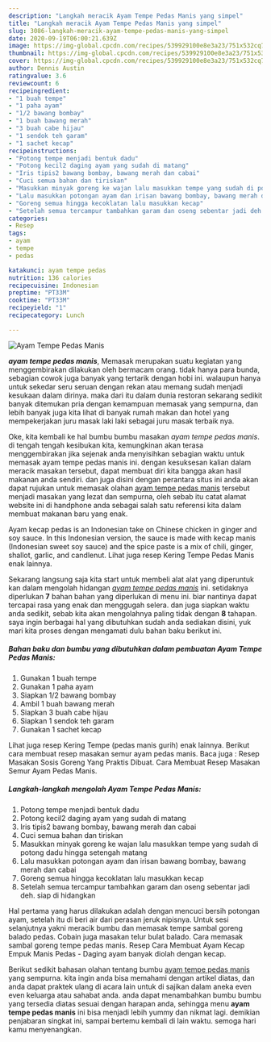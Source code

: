 ```yaml
---
description: "Langkah meracik Ayam Tempe Pedas Manis yang simpel"
title: "Langkah meracik Ayam Tempe Pedas Manis yang simpel"
slug: 3086-langkah-meracik-ayam-tempe-pedas-manis-yang-simpel
date: 2020-09-19T06:00:21.639Z
image: https://img-global.cpcdn.com/recipes/539929100e8e3a23/751x532cq70/ayam-tempe-pedas-manis-foto-resep-utama.jpg
thumbnail: https://img-global.cpcdn.com/recipes/539929100e8e3a23/751x532cq70/ayam-tempe-pedas-manis-foto-resep-utama.jpg
cover: https://img-global.cpcdn.com/recipes/539929100e8e3a23/751x532cq70/ayam-tempe-pedas-manis-foto-resep-utama.jpg
author: Dennis Austin
ratingvalue: 3.6
reviewcount: 6
recipeingredient:
- "1 buah tempe"
- "1 paha ayam"
- "1/2 bawang bombay"
- "1 buah bawang merah"
- "3 buah cabe hijau"
- "1 sendok teh garam"
- "1 sachet kecap"
recipeinstructions:
- "Potong tempe menjadi bentuk dadu"
- "Potong kecil2 daging ayam yang sudah di matang"
- "Iris tipis2 bawang bombay, bawang merah dan cabai"
- "Cuci semua bahan dan tiriskan"
- "Masukkan minyak goreng ke wajan lalu masukkan tempe yang sudah di potong dadu hingga setengah matang"
- "Lalu masukkan potongan ayam dan irisan bawang bombay, bawang merah dan cabai"
- "Goreng semua hingga kecoklatan lalu masukkan kecap"
- "Setelah semua tercampur tambahkan garam dan oseng sebentar jadi deh. siap di hidangkan"
categories:
- Resep
tags:
- ayam
- tempe
- pedas

katakunci: ayam tempe pedas 
nutrition: 136 calories
recipecuisine: Indonesian
preptime: "PT33M"
cooktime: "PT33M"
recipeyield: "1"
recipecategory: Lunch

---
```



![Ayam Tempe Pedas Manis](https://img-global.cpcdn.com/recipes/539929100e8e3a23/751x532cq70/ayam-tempe-pedas-manis-foto-resep-utama.jpg)

<b><i>ayam tempe pedas manis</i></b>, Memasak merupakan suatu kegiatan yang menggembirakan dilakukan oleh bermacam orang. tidak hanya para bunda, sebagian cowok juga banyak yang tertarik dengan hobi ini. walaupun hanya untuk sekedar seru seruan dengan rekan atau memang sudah menjadi kesukaan dalam dirinya. maka dari itu dalam dunia restoran sekarang sedikit banyak ditemukan pria dengan kemampuan memasak yang sempurna, dan lebih banyak juga kita lihat di banyak rumah makan dan hotel yang mempekerjakan juru masak laki laki sebagai juru masak terbaik nya.

Oke, kita kembali ke hal bumbu bumbu masakan <i>ayam tempe pedas manis</i>. di tengah tengah kesibukan kita, kemungkinan akan terasa menggembirakan jika sejenak anda menyisihkan sebagian waktu untuk memasak ayam tempe pedas manis ini. dengan kesuksesan kalian dalam meracik masakan tersebut, dapat membuat diri kita bangga akan hasil makanan anda sendiri. dan juga disini dengan perantara situs ini anda akan dapat rujukan untuk memasak olahan <u>ayam tempe pedas manis</u> tersebut menjadi masakan yang lezat dan sempurna, oleh sebab itu catat alamat website ini di handphone anda sebagai salah satu referensi kita dalam membuat makanan baru yang enak.

Ayam kecap pedas is an Indonesian take on Chinese chicken in ginger and soy sauce. In this Indonesian version, the sauce is made with kecap manis (Indonesian sweet soy sauce) and the spice paste is a mix of chili, ginger, shallot, garlic, and candlenut. Lihat juga resep Kering Tempe Pedas Manis enak lainnya.


Sekarang langsung saja kita start untuk membeli alat alat yang diperuntuk kan dalam mengolah hidangan <u><i>ayam tempe pedas manis</i></u> ini. setidaknya diperlukan <b>7</b> bahan bahan yang diperlukan di menu ini. biar nantinya dapat tercapai rasa yang enak dan menggugah selera. dan juga siapkan waktu anda sedikit, sebab kita akan mengolahnya paling tidak dengan <b>8</b> tahapan. saya ingin berbagai hal yang dibutuhkan sudah anda sediakan disini, yuk mari kita proses dengan mengamati dulu bahan baku berikut ini.

<!--inarticleads1-->

##### Bahan baku dan bumbu yang dibutuhkan dalam pembuatan Ayam Tempe Pedas Manis:

1. Gunakan 1 buah tempe
1. Gunakan 1 paha ayam
1. Siapkan 1/2 bawang bombay
1. Ambil 1 buah bawang merah
1. Siapkan 3 buah cabe hijau
1. Siapkan 1 sendok teh garam
1. Gunakan 1 sachet kecap


Lihat juga resep Kering Tempe (pedas manis gurih) enak lainnya. Berikut cara membuat resep masakan semur ayam pedas manis. Baca juga : Resep Masakan Sosis Goreng Yang Praktis Dibuat. Cara Membuat Resep Masakan Semur Ayam Pedas Manis. 

<!--inarticleads2-->

##### Langkah-langkah mengolah Ayam Tempe Pedas Manis:

1. Potong tempe menjadi bentuk dadu
1. Potong kecil2 daging ayam yang sudah di matang
1. Iris tipis2 bawang bombay, bawang merah dan cabai
1. Cuci semua bahan dan tiriskan
1. Masukkan minyak goreng ke wajan lalu masukkan tempe yang sudah di potong dadu hingga setengah matang
1. Lalu masukkan potongan ayam dan irisan bawang bombay, bawang merah dan cabai
1. Goreng semua hingga kecoklatan lalu masukkan kecap
1. Setelah semua tercampur tambahkan garam dan oseng sebentar jadi deh. siap di hidangkan


Hal pertama yang harus dilakukan adalah dengan mencuci bersih potongan ayam, setelah itu di beri air dari perasan jeruk nipisnya. Untuk sesi selanjutnya yakni meracik bumbu dan memasak tempe sambal goreng balado pedas. Cobain juga masakan telur bulat balado. Cara memasak sambal goreng tempe pedas manis. Resep Cara Membuat Ayam Kecap Empuk Manis Pedas - Daging ayam banyak diolah dengan kecap. 

Berikut sedikit bahasan olahan tentang bumbu <u>ayam tempe pedas manis</u> yang sempurna. kita ingin anda bisa memahami dengan artikel diatas, dan anda dapat praktek ulang di acara lain untuk di sajikan dalam aneka even even keluarga atau sahabat anda. anda dapat menambahkan bumbu bumbu yang tersedia diatas sesuai dengan harapan anda, sehingga menu <b>ayam tempe pedas manis</b> ini bisa menjadi lebih yummy dan nikmat lagi. demikian penjabaran singkat ini, sampai bertemu kembali di lain waktu. semoga hari kamu menyenangkan.
